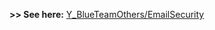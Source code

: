 **>> See here:** [Y_BlueTeamOthers/EmailSecurity](https://github.com/p-arrow/Red-Blue-Guide/blob/main/Y_BlueTeamOthers/Email%20Security.md#best-practice)
